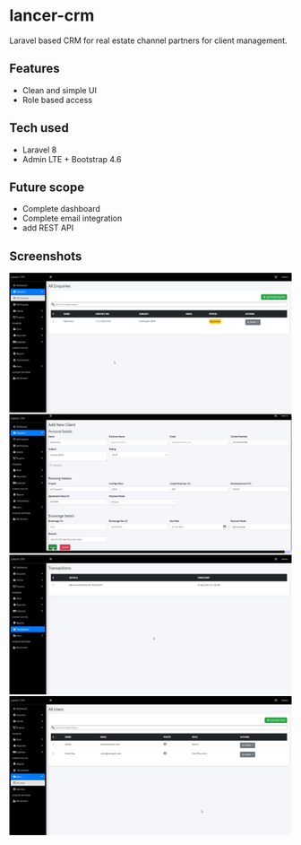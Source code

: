 # lancer-crm

 Laravel based CRM for real estate channel partners for client management.

## Features

* Clean and simple UI
* Role based access

## Tech used

* Laravel 8
* Admin LTE + Bootstrap 4.6

## Future scope

* Complete dashboard
* Complete email integration
* add REST API

## Screenshots

![Screen 0](screens/0.png)
![Screen 1](screens/1.png)
![Screen 2](screens/2.png)
![Screen 3](screens/3.png)
